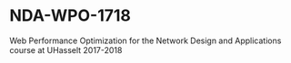 # NDA-WPO-1718
Web Performance Optimization for the Network Design and Applications course at UHasselt 2017-2018
